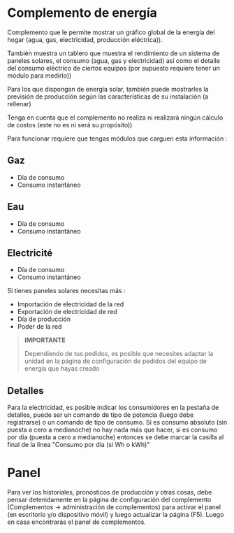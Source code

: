 # Complemento de energía

Complemento que le permite mostrar un gráfico global de la energía del hogar (agua, gas, electricidad, producción eléctrica)).

También muestra un tablero que muestra el rendimiento de un sistema de paneles solares, el consumo (agua, gas y electricidad) así como el detalle del consumo eléctrico de ciertos equipos (por supuesto requiere tener un módulo para medirlo))

Para los que dispongan de energía solar, también puede mostrarles la previsión de producción según las características de su instalación (a rellenar)

Tenga en cuenta que el complemento no realiza ni realizará ningún cálculo de costos (este no es ni será su propósito))

Para funcionar requiere que tengas módulos que carguen esta información :

## Gaz

- Día de consumo
- Consumo instantáneo

## Eau

- Día de consumo
- Consumo instantáneo

## Electricité

- Día de consumo
- Consumo instantáneo

Si tienes paneles solares necesitas más : 

- Importación de electricidad de la red
- Exportación de electricidad de red
- Día de producción
- Poder de la red

>**IMPORTANTE**
>
>Dependiendo de tus pedidos, es posible que necesites adaptar la unidad en la página de configuración de pedidos del equipo de energía que hayas creado

## Detalles

Para la electricidad, es posible indicar los consumidores en la pestaña de detalles, puede ser un comando de tipo de potencia (luego debe registrarse) o un comando de tipo de consumo. Si es consumo absoluto (sin puesta a cero a medianoche) no hay nada más que hacer, si es consumo por día (puesta a cero a medianoche) entonces se debe marcar la casilla al final de la línea "Consumo por día (si Wh o kWh)"

# Panel

Para ver los historiales, pronósticos de producción y otras cosas, debe pensar detenidamente en la página de configuración del complemento (Complementos -> administración de complementos) para activar el panel (en escritorio y/o dispositivo móvil) y luego actualizar la página (F5). Luego en casa encontrarás el panel de complementos.

